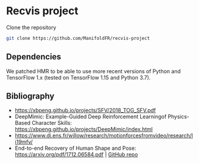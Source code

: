 # Recvis project

Clone the repository
 ```bash
git clone https://github.com/ManifoldFR/recvis-project
 ```

## Dependencies

We patched HMR to be able to use more recent versions of Python and TensorFlow 1.x (tested on TensorFlow 1.15 and Python 3.7).


## Bibliography

* https://xbpeng.github.io/projects/SFV/2018_TOG_SFV.pdf
* DeepMimic: Example-Guided Deep Reinforcement Learningof Physics-Based Character Skills: https://xbpeng.github.io/projects/DeepMimic/index.html
* https://www.di.ens.fr/willow/research/motionforcesfromvideo/research/li19mfv/
* End-to-end Recovery of Human Shape and Pose: https://arxiv.org/pdf/1712.06584.pdf | [GitHub repo](https://github.com/akanazawa/hmr)